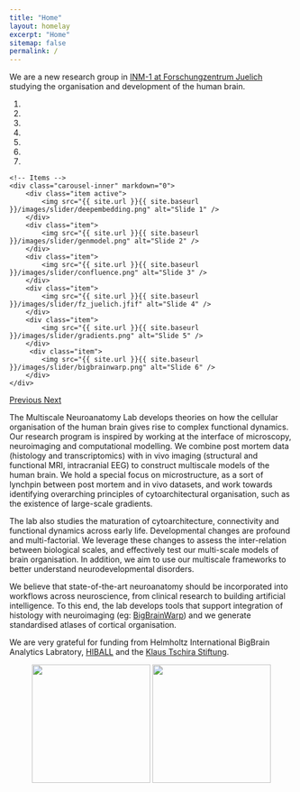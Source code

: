 ```yaml
---
title: "Home"
layout: homelay
excerpt: "Home"
sitemap: false
permalink: /
---
```


We are a new research group in [INM-1 at Forschungzentrum Juelich](https://www.fz-juelich.de/inm/inm-1/EN/Home/home_node.html) studying the organisation and development of the human brain.

<div markdown="0" id="carousel" class="carousel slide" data-ride="carousel" data-interval="4000" data-pause="hover" >
    <!-- Menu -->
    <ol class="carousel-indicators">
        <li data-target="#carousel" data-slide-to="0" class="active"></li>
        <li data-target="#carousel" data-slide-to="1"></li>
        <li data-target="#carousel" data-slide-to="2"></li>
        <li data-target="#carousel" data-slide-to="3"></li>
        <li data-target="#carousel" data-slide-to="4"></li>
        <li data-target="#carousel" data-slide-to="5"></li>
        <li data-target="#carousel" data-slide-to="6"></li>
    </ol>

    <!-- Items -->
    <div class="carousel-inner" markdown="0">
        <div class="item active">
            <img src="{{ site.url }}{{ site.baseurl }}/images/slider/deepembedding.png" alt="Slide 1" />
        </div>
        <div class="item">
            <img src="{{ site.url }}{{ site.baseurl }}/images/slider/genmodel.png" alt="Slide 2" />
        </div>
        <div class="item">
            <img src="{{ site.url }}{{ site.baseurl }}/images/slider/confluence.png" alt="Slide 3" />
        </div>
        <div class="item">
            <img src="{{ site.url }}{{ site.baseurl }}/images/slider/fz_juelich.jfif" alt="Slide 4" />
        </div>
        <div class="item">
            <img src="{{ site.url }}{{ site.baseurl }}/images/slider/gradients.png" alt="Slide 5" />
        </div>       
         <div class="item">
            <img src="{{ site.url }}{{ site.baseurl }}/images/slider/bigbrainwarp.png" alt="Slide 6" />
        </div>
    </div>
  <a class="left carousel-control" href="#carousel" role="button" data-slide="prev">
    <span class="glyphicon glyphicon-chevron-left" aria-hidden="true"></span>
    <span class="sr-only">Previous</span>
  </a>
  <a class="right carousel-control" href="#carousel" role="button" data-slide="next">
    <span class="glyphicon glyphicon-chevron-right" aria-hidden="true"></span>
    <span class="sr-only">Next</span>
  </a>
</div>





The Multiscale Neuroanatomy Lab develops theories on how the cellular organisation of the human brain gives rise to complex functional dynamics. Our research program is inspired by working at the interface of microscopy, neuroimaging and computational modelling. We combine post mortem data (histology and transcriptomics) with in vivo imaging (structural and functional MRI, intracranial EEG) to construct multiscale models of the human brain. We hold a special focus on microstructure, as a sort of lynchpin between post mortem and in vivo datasets, and work towards identifying overarching principles of cytoarchitectural organisation, such as the existence of large-scale gradients. 

The lab also studies the maturation of cytoarchitecture, connectivity and functional dynamics across early life. Developmental changes are profound and multi-factorial. We leverage these changes to assess the inter-relation between biological scales, and effectively test our multi-scale models of brain organisation. In addition, we aim to use our multiscale frameworks to better understand neurodevelopmental disorders. 

We believe that state-of-the-art neuroanatomy should be incorporated into workflows across neuroscience, from clinical research to building artificial intelligence. To this end, the lab develops tools that support integration of histology with neuroimaging (eg: [BigBrainWarp](https://bigbrainwarp.readthedocs.io/en/latest/)) and we generate standardised atlases of cortical organisation.

We are very grateful for funding from Helmholtz International BigBrain Analytics Labratory, [HIBALL](https://bigbrainproject.org/hiball.html) and the [Klaus Tschira Stiftung](https://gsonet.org/foerderprogramme/klaus-tschira-boost-fund/).


<figure class="fourth">
  <img src="{{ site.url }}{{ site.baseurl }}/images/logopic/Logo_HIBALL.png" style="width: 210px">
  <img src="{{ site.url }}{{ site.baseurl }}/images/logopic/Logo_KTS.jpeg" style="width: 210px">
</figure>
